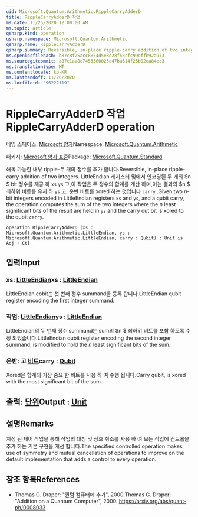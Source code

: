 ```yaml
---
uid: Microsoft.Quantum.Arithmetic.RippleCarryAdderD
title: RippleCarryAdderD 작업
ms.date: 11/25/2020 12:00:00 AM
ms.topic: article
qsharp.kind: operation
qsharp.namespace: Microsoft.Quantum.Arithmetic
qsharp.name: RippleCarryAdderD
qsharp.summary: Reversible, in-place ripple-carry addition of two integers. Given two $n$-bit integers encoded in LittleEndian registers `xs` and `ys`, and a qubit carry, the operation computes the sum of the two integers where the $n$ least significant bits of the result are held in `ys` and the carry out bit is xored to the qubit `carry`.
ms.openlocfilehash: b87c8f25acc8854d5e8d28f58cfc99dffb92a973
ms.sourcegitcommit: a87c1aa8e7453360025e47ba614f25b02ea84ec3
ms.translationtype: MT
ms.contentlocale: ko-KR
ms.lasthandoff: 11/26/2020
ms.locfileid: "96222119"
---
```

# <a name="ripplecarryadderd-operation"></a><span data-ttu-id="5d959-102">RippleCarryAdderD 작업</span><span class="sxs-lookup"><span data-stu-id="5d959-102">RippleCarryAdderD operation</span></span>

<span data-ttu-id="5d959-103">네임 스페이스: [Microsoft 양자](xref:Microsoft.Quantum.Arithmetic)</span><span class="sxs-lookup"><span data-stu-id="5d959-103">Namespace: [Microsoft.Quantum.Arithmetic](xref:Microsoft.Quantum.Arithmetic)</span></span>

<span data-ttu-id="5d959-104">패키지: [Microsoft 양자 표준](https://nuget.org/packages/Microsoft.Quantum.Standard)</span><span class="sxs-lookup"><span data-stu-id="5d959-104">Package: [Microsoft.Quantum.Standard](https://nuget.org/packages/Microsoft.Quantum.Standard)</span></span>


<span data-ttu-id="5d959-105">해독 가능한 내부 ripple-두 개의 정수를 추가 합니다.</span><span class="sxs-lookup"><span data-stu-id="5d959-105">Reversible, in-place ripple-carry addition of two integers.</span></span>
<span data-ttu-id="5d959-106">LittleEndian 레지스터 및에서 인코딩된 두 개의 $n $ bit 정수를 제공 하 `xs` `ys` 고,이 작업은 두 정수의 합계를 계산 하며,이는 결과의 $n $ 최하위 비트를 유지 하 `ys` 고, 운반 비트를 xored 하는 것입니다 `carry` .</span><span class="sxs-lookup"><span data-stu-id="5d959-106">Given two $n$-bit integers encoded in LittleEndian registers `xs` and `ys`, and a qubit carry, the operation computes the sum of the two integers where the $n$ least significant bits of the result are held in `ys` and the carry out bit is xored to the qubit `carry`.</span></span>

```qsharp
operation RippleCarryAdderD (xs : Microsoft.Quantum.Arithmetic.LittleEndian, ys : Microsoft.Quantum.Arithmetic.LittleEndian, carry : Qubit) : Unit is Adj + Ctl
```


## <a name="input"></a><span data-ttu-id="5d959-107">입력</span><span class="sxs-lookup"><span data-stu-id="5d959-107">Input</span></span>

### <a name="xs--littleendian"></a><span data-ttu-id="5d959-108">xs: [LittleEndian](xref:Microsoft.Quantum.Arithmetic.LittleEndian)</span><span class="sxs-lookup"><span data-stu-id="5d959-108">xs : [LittleEndian](xref:Microsoft.Quantum.Arithmetic.LittleEndian)</span></span>

<span data-ttu-id="5d959-109">LittleEndian cobit는 첫 번째 정수 summand을 등록 합니다.</span><span class="sxs-lookup"><span data-stu-id="5d959-109">LittleEndian qubit register encoding the first integer summand.</span></span>


### <a name="ys--littleendian"></a><span data-ttu-id="5d959-110">작업: [LittleEndian](xref:Microsoft.Quantum.Arithmetic.LittleEndian)</span><span class="sxs-lookup"><span data-stu-id="5d959-110">ys : [LittleEndian](xref:Microsoft.Quantum.Arithmetic.LittleEndian)</span></span>

<span data-ttu-id="5d959-111">LittleEndian의 두 번째 정수 summand는 sum의 $n $ 최하위 비트를 포함 하도록 수정 되었습니다.</span><span class="sxs-lookup"><span data-stu-id="5d959-111">LittleEndian qubit register encoding the second integer summand, is modified to hold the $n$ least significant bits of the sum.</span></span>


### <a name="carry--qubit"></a><span data-ttu-id="5d959-112">운반: 고 [비트](xref:microsoft.quantum.lang-ref.qubit)</span><span class="sxs-lookup"><span data-stu-id="5d959-112">carry : [Qubit](xref:microsoft.quantum.lang-ref.qubit)</span></span>

<span data-ttu-id="5d959-113">Xored은 합계의 가장 중요 한 비트를 사용 하 여 수행 됩니다.</span><span class="sxs-lookup"><span data-stu-id="5d959-113">Carry qubit, is xored with the most significant bit of the sum.</span></span>



## <a name="output--unit"></a><span data-ttu-id="5d959-114">출력: [단위](xref:microsoft.quantum.lang-ref.unit)</span><span class="sxs-lookup"><span data-stu-id="5d959-114">Output : [Unit](xref:microsoft.quantum.lang-ref.unit)</span></span>



## <a name="remarks"></a><span data-ttu-id="5d959-115">설명</span><span class="sxs-lookup"><span data-stu-id="5d959-115">Remarks</span></span>

<span data-ttu-id="5d959-116">지정 된 제어 작업을 통해 작업의 대칭 및 상호 취소를 사용 하 여 모든 작업에 컨트롤을 추가 하는 기본 구현을 개선 합니다.</span><span class="sxs-lookup"><span data-stu-id="5d959-116">The specified controlled operation makes use of symmetry and mutual cancellation of operations to improve on the default implementation that adds a control to every operation.</span></span>

## <a name="references"></a><span data-ttu-id="5d959-117">참조 항목</span><span class="sxs-lookup"><span data-stu-id="5d959-117">References</span></span>

- <span data-ttu-id="5d959-118">Thomas G. Draper: "퀀텀 컴퓨터에 추가", 2000.</span><span class="sxs-lookup"><span data-stu-id="5d959-118">Thomas G. Draper: "Addition on a Quantum Computer", 2000.</span></span>
  https://arxiv.org/abs/quant-ph/0008033